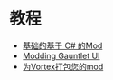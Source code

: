 # 教程

  * [基础的基于 C\# 的Mod](./basic-csharp-mod.md)
  * [Modding Gauntlet UI](./modding-gauntlet-without-csharp.md)
  * [为Vortex打包您的mod](./packing_mods_for_vortex.md)


